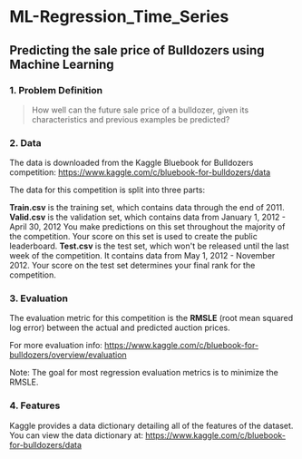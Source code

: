 # ML-Regression_Time_Series

## Predicting the sale price of Bulldozers using Machine Learning
### 1. Problem Definition
> How well can the future sale price of a bulldozer, given its characteristics and previous examples be predicted?

### 2. Data
The data is downloaded from the Kaggle Bluebook for Bulldozers competition: https://www.kaggle.com/c/bluebook-for-bulldozers/data

The data for this competition is split into three parts:

**Train.csv** is the training set, which contains data through the end of 2011.
**Valid.csv** is the validation set, which contains data from January 1, 2012 - April 30, 2012 You make predictions on this set throughout the majority of the competition. Your score on this set is used to create the public leaderboard.
**Test.csv** is the test set, which won't be released until the last week of the competition. It contains data from May 1, 2012 - November 2012. Your score on the test set determines your final rank for the competition.

### 3. Evaluation
The evaluation metric for this competition is the **RMSLE** (root mean squared log error) between the actual and predicted auction prices.

For more evaluation info: https://www.kaggle.com/c/bluebook-for-bulldozers/overview/evaluation

Note: The goal for most regression evaluation metrics is to minimize the RMSLE.

### 4. Features
Kaggle provides a data dictionary detailing all of the features of the dataset. You can view the data dictionary at: https://www.kaggle.com/c/bluebook-for-bulldozers/data

